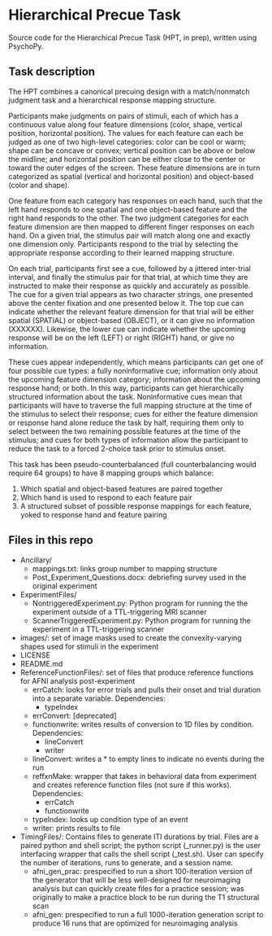 # Hierarchical Precue Task
Source code for the Hierarchical Precue Task (HPT, in prep), written using PsychoPy.

## Task description

The HPT combines a canonical precuing design with a match/nonmatch judgment task and a hierarchical response mapping structure. 

Participants make judgments on pairs of stimuli, each of which has a continuous value along four feature dimensions (color, shape, vertical position, horizontal position). The values for each feature can each be judged as one of two high-level categories: color can be cool or warm; shape can be concave or convex; vertical position can be above or below the midline; and horizontal position can be either close to the center or toward the outer edges of the screen. These feature dimensions are in turn categorized as spatial (vertical and horizontal position) and object-based (color and shape). 

One feature from each category has responses on each hand, such that the left hand responds to one spatial and one object-based feature and the right hand responds to the other. The two judgment categories for each feature dimension are then mapped to different finger responses on each hand. On a given trial, the stimulus pair will match along one and exactly one dimension only. Participants respond to the trial by selecting the appropriate response according to their learned mapping structure. 

On each trial, participants first see a cue, followed by a jittered inter-trial interval, and finally the stimulus pair for that trial, at which time they are instructed to make their response as quickly and accurately as possible. The cue for a given trial appears as two character strings, one presented above the center fixation and one presented below it. The top cue can indicate whether the relevant feature dimension for that trial will be either spatial (SPATIAL) or object-based (OBJECT), or it can give no information (XXXXXX). Likewise, the lower cue can indicate whether the upcoming response will be on the left (LEFT) or right (RIGHT) hand, or give no information. 

These cues appear independently, which means participants can get one of four possible cue types: a fully noninformative cue; information only about the upcoming feature dimension category; information about the upcoming response hand; or both. In this way, participants can get hierarchically structured information about the task. Noninformative cues mean that participants will have to traverse the full mapping structure at the time of the stimulus to select their response; cues for either the feature dimension or response hand alone reduce the task by half, requiring them only to select between the two remaining possible features at the time of the stimulus; and cues for both types of information allow the participant to reduce the task to a forced 2-choice task prior to stimulus onset. 

This task has been pseudo-counterbalanced (full counterbalancing would require 64 groups) to have 8 mapping groups which balance:
1. Which spatial and object-based features are paired together
2. Which hand is used to respond to each feature pair
3. A structured subset of possible response mappings for each feature, yoked to response hand and feature pairing
 
## Files in this repo

* Ancillary/
	* mappings.txt: links group number to mapping structure
	* Post_Experiment_Questions.docx: debriefing survey used in the original experiment
* ExperimentFiles/
	* NontriggeredExperiment.py: Python program for running the the experiment outside of a TTL-triggering MRI scanner
	* ScannerTriggeredExperiment.py: Python program for running the experiment in a TTL-triggering scanner
* images/: set of image masks used to create the convexity-varying shapes used for stimuli in the experiment
* LICENSE
* README.md
* ReferenceFunctionFiles/: set of files that produce reference functions for AFNI analysis post-experiment
	* errCatch: looks for error trials and pulls their onset and trial duration into a separate variable. Dependencies:
		* typeIndex
	* errConvert: [deprecated]
	* functionwrite: writes results of conversion to 1D files by condition. Dependencies:
		* lineConvert
		* writer
	* lineConvert: writes a * to empty lines to indicate no events during the run
	* reffxnMake: wrapper that takes in behavioral data from experiment and creates reference function files (not sure if this works). Dependencies:
		* errCatch
		* functionwrite
	* typeIndex: looks up condition type of an event
	* writer: prints results to file 
* TimingFiles/: Contains files to generate ITI durations by trial. Files are a paired python and shell script; the python script (_runner.py) is the user interfacing wrapper that calls the shell script (_test.sh). User can specify the number of iterations, runs to generate, and a session name.
	* afni_gen_prac: prespecified to run a short 100-iteration version of the generator that will be less well-designed for neuroimaging analysis but can quickly create files for a practice session; was originally to make a practice block to be run during the T1 structural scan
	* afni_gen: prespecified to run a full 1000-iteration generation script to produce 16 runs that are optimized for neuroimaging analysis 



